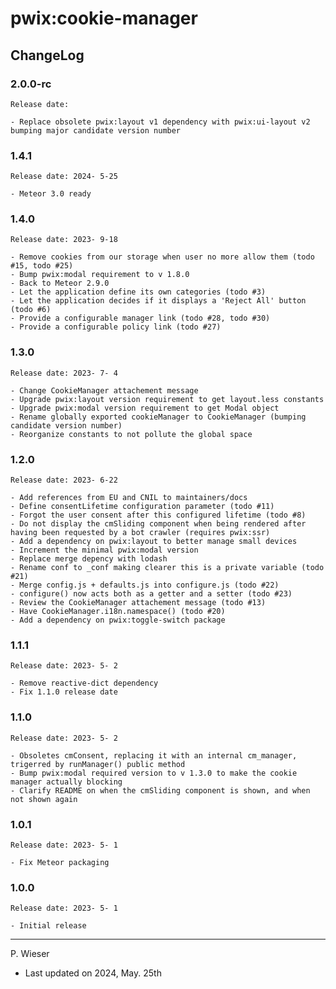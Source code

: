 # pwix:cookie-manager

## ChangeLog

### 2.0.0-rc

    Release date: 

    - Replace obsolete pwix:layout v1 dependency with pwix:ui-layout v2 bumping major candidate version number

### 1.4.1

    Release date: 2024- 5-25

    - Meteor 3.0 ready

### 1.4.0

    Release date: 2023- 9-18

    - Remove cookies from our storage when user no more allow them (todo #15, todo #25)
    - Bump pwix:modal requirement to v 1.8.0
    - Back to Meteor 2.9.0
    - Let the application define its own categories (todo #3)
    - Let the application decides if it displays a 'Reject All' button (todo #6)
    - Provide a configurable manager link (todo #28, todo #30)
    - Provide a configurable policy link (todo #27)

### 1.3.0

    Release date: 2023- 7- 4

    - Change CookieManager attachement message
    - Upgrade pwix:layout version requirement to get layout.less constants
    - Upgrade pwix:modal version requirement to get Modal object
    - Rename globally exported cookieManager to CookieManager (bumping candidate version number)
    - Reorganize constants to not pollute the global space

### 1.2.0

    Release date: 2023- 6-22

    - Add references from EU and CNIL to maintainers/docs
    - Define consentLifetime configuration parameter (todo #11)
    - Forgot the user consent after this configured lifetime (todo #8)
    - Do not display the cmSliding component when being rendered after having been requested by a bot crawler (requires pwix:ssr)
    - Add a dependency on pwix:layout to better manage small devices
    - Increment the minimal pwix:modal version
    - Replace merge depency with lodash
    - Rename conf to _conf making clearer this is a private variable (todo #21)
    - Merge config.js + defaults.js into configure.js (todo #22)
    - configure() now acts both as a getter and a setter (todo #23)
    - Review the CookieManager attachement message (todo #13)
    - Have CookieManager.i18n.namespace() (todo #20)
    - Add a dependency on pwix:toggle-switch package

### 1.1.1

    Release date: 2023- 5- 2

    - Remove reactive-dict dependency
    - Fix 1.1.0 release date

### 1.1.0

    Release date: 2023- 5- 2

    - Obsoletes cmConsent, replacing it with an internal cm_manager, trigerred by runManager() public method
    - Bump pwix:modal required version to v 1.3.0 to make the cookie manager actually blocking
    - Clarify README on when the cmSliding component is shown, and when not shown again

### 1.0.1

    Release date: 2023- 5- 1

    - Fix Meteor packaging

### 1.0.0

    Release date: 2023- 5- 1

    - Initial release

---
P. Wieser
- Last updated on 2024, May. 25th
